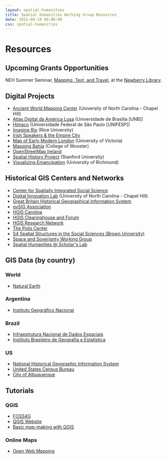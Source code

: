 ```yaml
---
layout: spatial-humanities
title: Spatial Humanities Working Group Resources
date: 2015-09-18 00:00:00
css: spatial-humanities
---
```


# Resources 

## Upcoming Grants Opportunities
NEH Summer Seminar, [Mapping, Text, and Travel](https://www.newberry.org/mapping-text-and-travel), at the [Newberry Library](https://www.newberry.org).

## Digital Projects
- [Ancient World Mapping Center](http://awmc.unc.edu/wordpress/about/) (University of North Carolina - Chapel Hill)
- [Atlas Digital da América Lusa](http://lhs.unb.br/atlas/In%C3%ADcio) (Universidade de Brasília [UNB])
- [Hímaco](http://www2.unifesp.br/himaco/) (Universidade Federal de São Paulo [UNIFESP])
- [Imagine Rio](http://hrc.rice.edu/imagineRio/) (Rice University)
- [Irish Speakers & the Empire City](http://www.nyuirish.net/irishlanguagehistory/)
- [Map of Early Modern London](https://mapoflondon.uvic.ca/) (University of Victoria)
- [Mapping Bahia](http://www.mappingbahia.org/project/) (College of Wooster)
- [OpenStreetMap Ireland](http://www.openstreetmap.ie/)
- [Spatial History Project](http://web.stanford.edu/group/spatialhistory/cgi-bin/site/index.php) (Stanford University)
- [Visualizing Emancipation](http://dsl.richmond.edu/emancipation/) (University of Richmond)

## Historical GIS Centers and Networks
- [Center for Spatially Integrated Social Science](http://csiss.org/)
- [Digital Innovation Lab](http://digitalinnovation.unc.edu/projects/dhpress/) (University of North Carolina - Chapel Hill)
- [Great Britain Historical Geographical Information System](http://www.port.ac.uk/research/gbhgis/)
- [gvSIG Association](http://www.gvsig.com/en)
- [HGIS Carolina](http://www.unc.edu/hgis/index.html) 
- [HGIS Clearinghouse and Forum](http://www.aag.org/cs/projects_and_programs/historical_gis_clearinghouse/hgis_projects_programs)
- [HGIS Research Network](http://www.hgis.org.uk/)
- [The Polis Center](http://thepoliscenter.iupui.edu)
- [S4 Spatial Structures in the Social Sciences (Brown University)](http://www.s4.brown.edu/)
- [Space and Soverignty Working Group](https://huminst.osu.edu/news/space-and-sovereignty-working-group)
- [Spatial Humanities @ Scholar's Lab](http://spatial.scholarslab.org/)

## GIS Data (by country)

### World
- [Natural Earth](http://www.naturalearthdata.com/)

### Argentina
- [Instituto Geográfico Nacional](http://www.ign.gob.ar/sig)

### Brazil
- [Infraestrutura Nacional de Dados Espaciais](http://www.inde.gov.br/inde-home)
- [Instituto Brasileiro de Geografia e Estatística](http://mapas.ibge.gov.br/interativos/arquivos/downloads)

### US
- [National Historical Geographic Information System](https://www.nhgis.org/)
- [United States Census Bureau](https://www.census.gov/geo/maps-data/)
- [City of Albuquerque](https://www.cabq.gov/gis)


## Tutorials

### QGIS
- [FOSS4G](http://foss4geo.org)
- [QGIS Website](http://hub.qgis.org/projects/quantum-gis/wiki/How_do_I_do_that_in_QGIS)
- [Basic map-making with QGIS](http://fredgibbs.net/tutorials/qgis/making-a-map-with-qgis/)

### Online Maps
- [Open Web Mapping](https://www.e-education.psu.edu/geog585/node/508)
